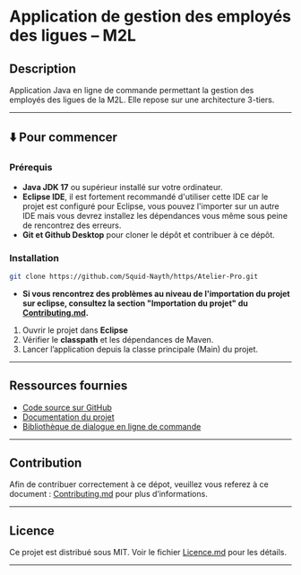 # Application de gestion des employés des ligues – M2L

## Description

Application Java en ligne de commande permettant la gestion des employés des ligues de la M2L.
Elle repose sur une architecture 3-tiers.

---

## ⬇️ Pour commencer

### Prérequis

* **Java JDK 17** ou supérieur installé sur votre ordinateur.
* **Eclipse IDE**, il est fortement recommandé d'utiliser cette IDE car le projet est configuré pour Eclipse, vous pouvez l'importer sur un autre IDE mais vous devrez installez les dépendances vous même sous peine de rencontrez des erreurs.
* **Git et Github Desktop** pour cloner le dépôt et contribuer à ce dépôt.

### Installation

```bash
git clone https://github.com/Squid-Nayth/https/Atelier-Pro.git
```
* **Si vous rencontrez des problèmes au niveau de l'importation du projet sur eclipse, consultez la section "Importation du projet" du [Contributing.md](./Contributing.md).**



1. Ouvrir le projet dans **Eclipse**
2. Vérifier le **classpath** et les dépendances de Maven.
3. Lancer l’application depuis la classe principale (Main) du projet.

---

## Ressources fournies

* [Code source sur GitHub](https://github.com/alexandreMesle/personnel)
* [Documentation du projet](https://enseignement.alexandre-mesle.com/PPE/personnel/javadoc/)
* [Bibliothèque de dialogue en ligne de commande](https://github.com/alexandreMesle/CommandLine)

---

## Contribution

Afin de contribuer correctement à ce dépot, veuillez vous referez à ce document : [Contributing.md](./Contributing.md) pour plus d’informations.

---

## Licence

Ce projet est distribué sous MIT.
Voir le fichier [Licence.md](./Licence.md) pour les détails.

---
